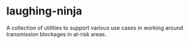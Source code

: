 laughing-ninja
==============

A collection of utilities to support various use cases in working around transmission blockages in at-risk areas.